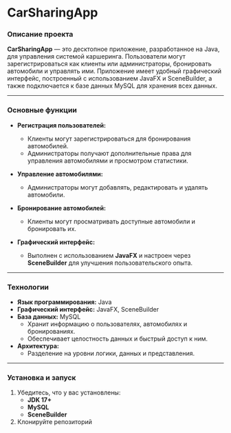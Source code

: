 # CarSharingApp  

### Описание проекта  
**CarSharingApp** — это десктопное приложение, разработанное на Java, для управления системой каршеринга. Пользователи могут зарегистрироваться как клиенты или администраторы, бронировать автомобили и управлять ими. Приложение имеет удобный графический интерфейс, построенный с использованием JavaFX и SceneBuilder, а также подключается к базе данных MySQL для хранения всех данных.  

---

### Основные функции  
- **Регистрация пользователей:**  
  - Клиенты могут зарегистрироваться для бронирования автомобилей.  
  - Администраторы получают дополнительные права для управления автомобилями и просмотром статистики.  

- **Управление автомобилями:**  
  - Администраторы могут добавлять, редактировать и удалять автомобили.  

- **Бронирование автомобилей:**  
  - Клиенты могут просматривать доступные автомобили и бронировать их.  

- **Графический интерфейс:**  
  - Выполнен с использованием **JavaFX** и настроен через **SceneBuilder** для улучшения пользовательского опыта.  

---

### Технологии  
- **Язык программирования:** Java  
- **Графический интерфейс:** JavaFX, SceneBuilder  
- **База данных:** MySQL  
  - Хранит информацию о пользователях, автомобилях и бронированиях.  
  - Обеспечивает целостность данных и быстрый доступ к ним.  
- **Архитектура:**  
  - Разделение на уровни логики, данных и представления.  

---

### Установка и запуск  
1. Убедитесь, что у вас установлены:  
   - **JDK 17+**  
   - **MySQL**  
   - **SceneBuilder**  
2. Клонируйте репозиторий
